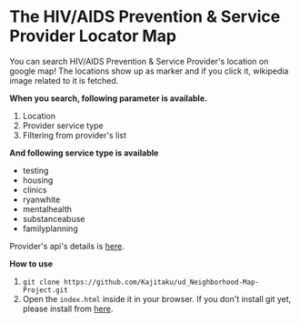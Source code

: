 # The HIV/AIDS Prevention & Service Provider Locator Map

You can search HIV/AIDS Prevention & Service Provider's location on google map!
The locations show up as marker and if you click it, wikipedia image related to it is fetched.

**When you search, following parameter is available.**
1. Location
2. Provider service type
3. Filtering from provider's list

**And following service type is available**
* testing
* housing
* clinics
* ryanwhite
* mentalhealth
* substanceabuse
* familyplanning

Provider's api's details is [here](https://locator.hiv.gov/data-how-to.html).

**How to use**
1. `git clone https://github.com/Kajitaku/ud_Neighborhood-Map-Project.git`
2. Open the `index.html` inside it in your browser.
If you don't install git yet, please install from [here](https://git-scm.com/).
